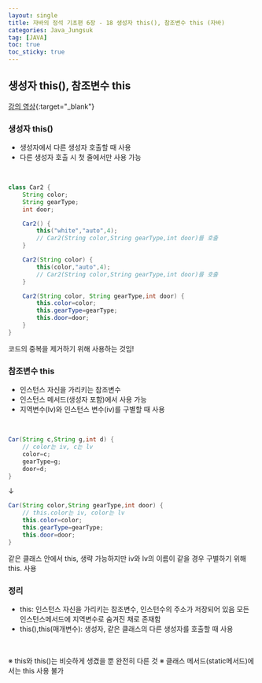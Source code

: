 ```yaml
---
layout: single
title: 자바의 정석 기초편 6장 - 18 생성자 this(), 참조변수 this (자바)
categories: Java_Jungsuk
tag: [JAVA]
toc: true
toc_sticky: true
---
```


## 생성자 this(), 참조변수 this
[강의 영상](https://youtu.be/LqCkLdlcC7M){:target="_blank"}

### 생성자 this()
 - 생성자에서 다른 생성자 호출할 때 사용
 - 다른 생성자 호출 시 첫 줄에서만 사용 가능
<br/>

```java
class Car2 {
    String color;
    String gearType;
    int door;

    Car2() {
        this("white","auto",4);
        // Car2(String color,String gearType,int door)를 호출
    }

    Car2(String color) {
        this(color,"auto",4);
        // Car2(String color,String gearType,int door)를 호출
    }

    Car2(String color, String gearType,int door) {
        this.color=color;
        this.gearType=gearType;
        this.door=door;
    }
}
```
코드의 중복을 제거하기 위해 사용하는 것임!

### 참조변수 this
 - 인스턴스 자신을 가리키는 참조변수
 - 인스턴스 메서드(생성자 포함)에서 사용 가능
 - 지역변수(lv)와 인스턴스 변수(iv)를 구별할 때 사용
<br/>

```java
Car(String c,String g,int d) {
    // color는 iv, c는 lv
    color=c;
    gearType=g;
    door=d;
}
```
↓
```java
Car(String color,String gearType,int door) {
    // this.color는 iv, color는 lv
    this.color=color;
    this.gearType=gearType;
    this.door=door;
}
```
같은 클래스 안에서 this, 생략 가능하지만 iv와 lv의 이름이 같을 경우 구별하기 위해 this. 사용

### 정리
 * this: 인스턴스 자신을 가리키는 참조변수, 인스턴수의 주소가 저장되어 있음
         모든 인스턴스메서드에 지역변수로 숨겨진 채로 존재함
 * this(),this(매개변수): 생성자, 같은 클래스의 다른 생성자를 호출할 때 사용

<br/>

※ this와 this()는 비슷하게 생겼을 뿐 완전히 다른 것
※ 클래스 메서드(static메서드)에서는 this 사용 불가
